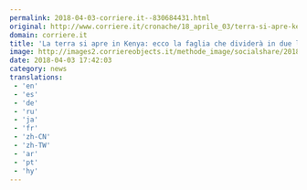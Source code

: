 ```yaml
---
permalink: 2018-04-03-corriere.it--830684431.html
original: http://www.corriere.it/cronache/18_aprile_03/terra-si-apre-kenya-ecco-faglia-che-dividera-due-l-africa-26a22cde-3760-11e8-b6e2-a808a444e7a2.shtml
domain: corriere.it
title: 'La terra si apre in Kenya: ecco la faglia che dividerà in due l’Africa'
image: http://images2.corriereobjects.it/methode_image/socialshare/2018/04/03/79c750be-3761-11e8-b6e2-a808a444e7a2.jpg
date: 2018-04-03 17:42:03
category: news
translations: 
 - 'en'
 - 'es'
 - 'de'
 - 'ru'
 - 'ja'
 - 'fr'
 - 'zh-CN'
 - 'zh-TW'
 - 'ar'
 - 'pt'
 - 'hy'
---
```


